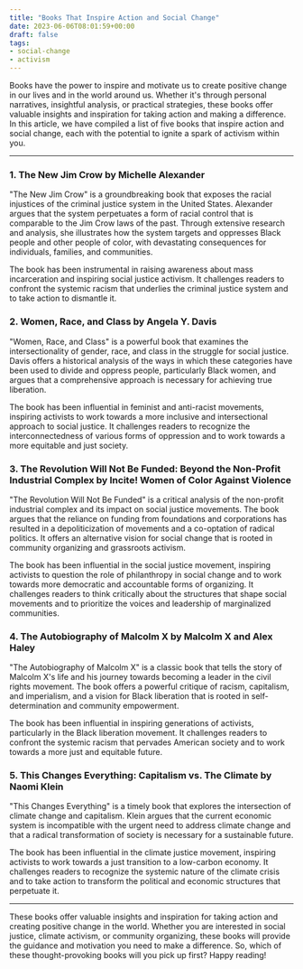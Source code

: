 ```yaml
---
title: "Books That Inspire Action and Social Change"
date: 2023-06-06T08:01:59+00:00
draft: false
tags:
- social-change
- activism
---
```


Books have the power to inspire and motivate us to create positive change in our lives and in the world around us. Whether it's through personal narratives, insightful analysis, or practical strategies, these books offer valuable insights and inspiration for taking action and making a difference. In this article, we have compiled a list of five books that inspire action and social change, each with the potential to ignite a spark of activism within you.

---

### 1. The New Jim Crow by Michelle Alexander

"The New Jim Crow" is a groundbreaking book that exposes the racial injustices of the criminal justice system in the United States. Alexander argues that the system perpetuates a form of racial control that is comparable to the Jim Crow laws of the past. Through extensive research and analysis, she illustrates how the system targets and oppresses Black people and other people of color, with devastating consequences for individuals, families, and communities.

The book has been instrumental in raising awareness about mass incarceration and inspiring social justice activism. It challenges readers to confront the systemic racism that underlies the criminal justice system and to take action to dismantle it.

### 2. Women, Race, and Class by Angela Y. Davis

"Women, Race, and Class" is a powerful book that examines the intersectionality of gender, race, and class in the struggle for social justice. Davis offers a historical analysis of the ways in which these categories have been used to divide and oppress people, particularly Black women, and argues that a comprehensive approach is necessary for achieving true liberation.

The book has been influential in feminist and anti-racist movements, inspiring activists to work towards a more inclusive and intersectional approach to social justice. It challenges readers to recognize the interconnectedness of various forms of oppression and to work towards a more equitable and just society.

### 3. The Revolution Will Not Be Funded: Beyond the Non-Profit Industrial Complex by Incite! Women of Color Against Violence

"The Revolution Will Not Be Funded" is a critical analysis of the non-profit industrial complex and its impact on social justice movements. The book argues that the reliance on funding from foundations and corporations has resulted in a depoliticization of movements and a co-optation of radical politics. It offers an alternative vision for social change that is rooted in community organizing and grassroots activism.

The book has been influential in the social justice movement, inspiring activists to question the role of philanthropy in social change and to work towards more democratic and accountable forms of organizing. It challenges readers to think critically about the structures that shape social movements and to prioritize the voices and leadership of marginalized communities.

### 4. The Autobiography of Malcolm X by Malcolm X and Alex Haley

"The Autobiography of Malcolm X" is a classic book that tells the story of Malcolm X's life and his journey towards becoming a leader in the civil rights movement. The book offers a powerful critique of racism, capitalism, and imperialism, and a vision for Black liberation that is rooted in self-determination and community empowerment.

The book has been influential in inspiring generations of activists, particularly in the Black liberation movement. It challenges readers to confront the systemic racism that pervades American society and to work towards a more just and equitable future.

### 5. This Changes Everything: Capitalism vs. The Climate by Naomi Klein

"This Changes Everything" is a timely book that explores the intersection of climate change and capitalism. Klein argues that the current economic system is incompatible with the urgent need to address climate change and that a radical transformation of society is necessary for a sustainable future.

The book has been influential in the climate justice movement, inspiring activists to work towards a just transition to a low-carbon economy. It challenges readers to recognize the systemic nature of the climate crisis and to take action to transform the political and economic structures that perpetuate it.

---

These books offer valuable insights and inspiration for taking action and creating positive change in the world. Whether you are interested in social justice, climate activism, or community organizing, these books will provide the guidance and motivation you need to make a difference. So, which of these thought-provoking books will you pick up first? Happy reading!
